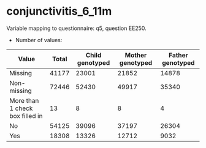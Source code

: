 # conjunctivitis_6_11m
Variable mapping to questionnaire: q5, question EE250.
- Number of values:

| Value | Total | Child genotyped | Mother genotyped | Father genotyped |
| ----- | ----- | --------------- | ---------------- | ---------------- |
| Missing | 41177 | 23001 | 21852 | 14878 |
| Non-missing | 72446 | 52430 | 49917 | 35340 |
| More than 1 check box filled in | 13 | 8 | 8 |4 |
| No | 54125 | 39096 | 37197 |26304 |
| Yes | 18308 | 13326 | 12712 |9032 |



